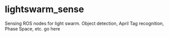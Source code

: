 lightswarm_sense
================

Sensing ROS nodes for light swarm. Object detection, April Tag recognition, Phase Space, etc. go here
